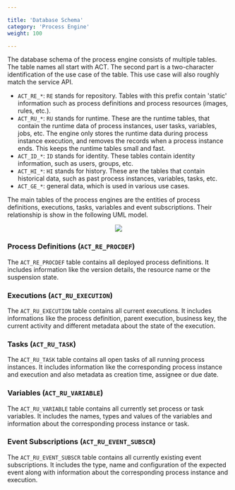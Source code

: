 ```yaml
---

title: 'Database Schema'
category: 'Process Engine'
weight: 100

---
```


The database schema of the process engine consists of multiple tables.
The table names all start with ACT. The second part is a two-character
identification of the use case of the table. This use case will also roughly
match the service API.

* `ACT_RE_*`: `RE` stands for repository. Tables with this prefix contain 'static' information such as process definitions and process resources (images, rules, etc.).
* `ACT_RU_*`: `RU` stands for runtime. These are the runtime tables, that contain the runtime data of process instances, user tasks, variables, jobs, etc. The engine only stores the runtime data during process instance execution, and removes the records when a process instance ends. This keeps the runtime tables small and fast.
* `ACT_ID_*`: `ID` stands for identity. These tables contain identity information, such as users, groups, etc.
* `ACT_HI_*`: `HI` stands for history. These are the tables that contain historical data, such as past process instances, variables, tasks, etc.
* `ACT_GE_*`: general data, which is used in various use cases.

The main tables of the process engines are the entities of process definitions, executions, tasks, variables and
event subscriptions. Their relationship is show in the following UML model.

<center><img class="img-responsive" src="ref:asset:/guides/user-guide/assets/img/database-schema.png"/></center>

### Process Definitions (`ACT_RE_PROCDEF`)

The `ACT_RE_PROCDEF` table contains all deployed process definitions. It
includes information like the version details, the resource name or the
suspension state.

### Executions (`ACT_RU_EXECUTION`)

The `ACT_RU_EXECUTION` table contains all current executions. It includes
informations like the process definition, parent execution, business key, the
current activity and different metadata about the state of the execution.

### Tasks (`ACT_RU_TASK`)

The `ACT_RU_TASK` table contains all open tasks of all running process
instances. It includes information like the corresponding process instance and
execution and also metadata as creation time, assignee or due date.

### Variables (`ACT_RU_VARIABLE`)

The `ACT_RU_VARIABLE` table contains all currently set process or task
variables. It includes the names, types and values of the variables and
information about the corresponding process instance or task.

### Event Subscriptions (`ACT_RU_EVENT_SUBSCR`)

The `ACT_RU_EVENT_SUBSCR` table contains all currently existing event
subscriptions.  It includes the type, name and configuration of the expected
event along with information about the corresponding process instance and
execution.
